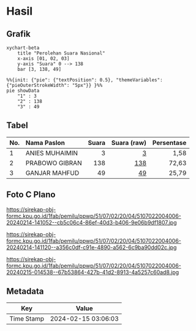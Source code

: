 # Hasil

## Grafik

```mermaid
xychart-beta
    title "Perolehan Suara Nasional"
    x-axis [01, 02, 03]
    y-axis "Suara" 0 --> 138
    bar [3, 138, 49]
```

```mermaid
%%{init: {"pie": {"textPosition": 0.5}, "themeVariables": {"pieOuterStrokeWidth": "5px"}} }%%
pie showData
    "1" : 3
    "2" : 138
    "3" : 49
```

## Tabel

| No. | Nama Paslon    | Suara | Suara (raw) | Persentase |
|:--- |:-------------- | -----:| -----------:| ----------:|
| 1   | ANIES MUHAIMIN | 3     | [3][p-1]    | 1,58       |
| 2   | PRABOWO GIBRAN | 138   | [138][p-2]  | 72,63      |
| 3   | GANJAR MAHFUD  | 49    | [49][p-3]   | 25,79      |


[p-1]: https://github.com/gigit-pemilu/pemilu-2024/blob/main/pilpres/hitung-suara/sub/51-bali/sub/07-karangasem/sub/02-sidemen/sub/2004-sangkan-gunung/sub/006-tps/sub/paslon-1.txt
[p-2]: https://github.com/gigit-pemilu/pemilu-2024/blob/main/pilpres/hitung-suara/sub/51-bali/sub/07-karangasem/sub/02-sidemen/sub/2004-sangkan-gunung/sub/006-tps/sub/paslon-2.txt
[p-3]: https://github.com/gigit-pemilu/pemilu-2024/blob/main/pilpres/hitung-suara/sub/51-bali/sub/07-karangasem/sub/02-sidemen/sub/2004-sangkan-gunung/sub/006-tps/sub/paslon-3.txt

## Foto C Plano

https://sirekap-obj-formc.kpu.go.id/1fab/pemilu/ppwp/51/07/02/20/04/5107022004006-20240214-141052--cb5c06c4-86ef-40d3-b406-9e06b9df1807.jpg

https://sirekap-obj-formc.kpu.go.id/1fab/pemilu/ppwp/51/07/02/20/04/5107022004006-20240214-141120--a356c0df-c91e-4890-a562-6c9ba90dd02c.jpg

https://sirekap-obj-formc.kpu.go.id/1fab/pemilu/ppwp/51/07/02/20/04/5107022004006-20240215-014538--67b53864-427b-41d2-8913-4a5257c60ad8.jpg


## Metadata

| Key        | Value               |
| ---------- | ------------------- |
| Time Stamp | 2024-02-15 03:06:03 |



